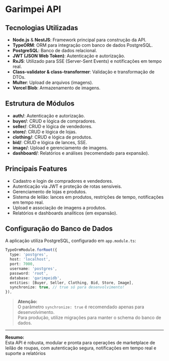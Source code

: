 # Garimpei API

## Tecnologias Utilizadas

- **Node.js** & **NestJS**: Framework principal para construção da API.
- **TypeORM**: ORM para integração com banco de dados PostgreSQL.
- **PostgreSQL**: Banco de dados relacional.
- **JWT (JSON Web Token)**: Autenticação e autorização.
- **RxJS**: Utilizado para SSE (Server-Sent Events) e notificações em tempo real.
- **Class-validator & class-transformer**: Validação e transformação de DTOs.
- **Multer**: Upload de arquivos (imagens).
- **Vercel Blob**: Armazenamento de imagens.

## Estrutura de Módulos

- **auth/**: Autenticação e autorização.
- **buyer/**: CRUD e lógica de compradores.
- **seller/**: CRUD e lógica de vendedores.
- **store/**: CRUD e lógica de lojas.
- **clothing/**: CRUD e lógica de produtos.
- **bid/**: CRUD e lógica de lances, SSE.
- **image/**: Upload e gerenciamento de imagens.
- **dashboard/**: Relatórios e análises (recomendado para expansão).

## Principais Features

- Cadastro e login de compradores e vendedores.
- Autenticação via JWT e proteção de rotas sensíveis.
- Gerenciamento de lojas e produtos.
- Sistema de leilão: lances em produtos, restrições de tempo, notificações em tempo real.
- Upload e associação de imagens a produtos.
- Relatórios e dashboards analíticos (em expansão).

## Configuração do Banco de Dados

A aplicação utiliza PostgreSQL, configurado em `app.module.ts`:

```typescript
TypeOrmModule.forRoot({
  type: 'postgres',
  host: 'localhost',
  port: 7000,
  username: 'postgres',
  password: 'root',
  database: 'garimpeidb',
  entities: [Buyer, Seller, Clothing, Bid, Store, Image],
  synchronize: true, // true só para desenvolvimento!
}),
```

> **Atenção:**  
> O parâmetro `synchronize: true` é recomendado apenas para desenvolvimento.  
> Para produção, utilize migrações para manter o schema do banco de dados.

---

**Resumo:**  
Esta API é robusta, modular e pronta para operações de marketplace de leilão de roupas, com autenticação segura, notificações em tempo real e suporte a relatórios
